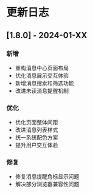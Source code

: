 # 更新日志

## [1.8.0] - 2024-01-XX

### 新增
- 重构消息中心页面布局
- 优化消息展示交互体验
- 新增消息搜索和筛选功能
- 改进未读消息提醒机制

### 优化
- 优化页面整体间距
- 改进消息列表样式
- 统一系统配色方案
- 提升用户交互体验

### 修复
- 修复消息提醒角标显示问题
- 解决部分浏览器兼容性问题